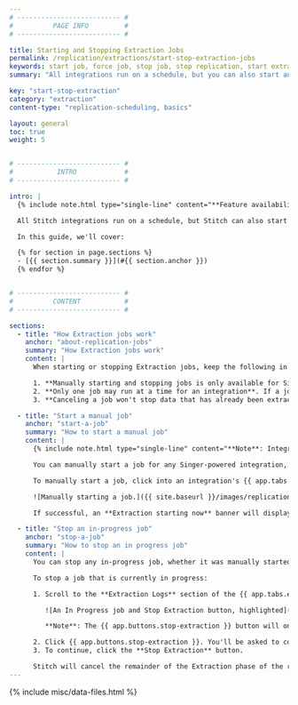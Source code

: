 ```yaml
---
# -------------------------- #
#          PAGE INFO         #
# -------------------------- #

title: Starting and Stopping Extraction Jobs
permalink: /replication/extractions/start-stop-extraction-jobs
keywords: start job, force job, stop job, stop replication, start extraction, extraction job
summary: "All integrations run on a schedule, but you can also start and stop extractions on demand. This is useful for testing configuration changes or recovering from an error."

key: "start-stop-extraction"
category: "extraction"
content-type: "replication-scheduling, basics"

layout: general
toc: true
weight: 5


# -------------------------- #
#           INTRO            #
# -------------------------- #

intro: |
  {% include note.html type="single-line" content="**Feature availability**: This feature is available only for integrations powered by Singer taps. As integrations are converted to the Singer system, this feature will be made available." %}

  All Stitch integrations run on a schedule, but Stitch can also start and stop an extraction on demand. This is useful for testing configuration changes or recovering from an error.

  In this guide, we'll cover:

  {% for section in page.sections %}
  - [{{ section.summary }}](#{{ section.anchor }})
  {% endfor %}


# -------------------------- #
#          CONTENT           #
# -------------------------- #

sections:
  - title: "How Extraction jobs work"
    anchor: "about-replication-jobs"
    summary: "How Extraction jobs work"
    content: |
      When starting or stopping Extraction jobs, keep the following in mind:

      1. **Manually starting and stopping jobs is only available for Singer-powered integrations.** As integrations are converted to the Singer system, these features will be made available. 
      2. **Only one job may run at a time for an integration**. If a job is in progress, you will not be able to start a new job without first stopping the one that is in progress.
      3. **Canceling a job won't stop data that has already been extracted from loading**. Canceling an in progress job only cancels the remaining portion of the Extraction phase. Any data extracted prior to the cancellation will be loaded to your destination.

  - title: "Start a manual job"
    anchor: "start-a-job"
    summary: "How to start a manual job"
    content: |
      {% include note.html type="single-line" content="**Note**: Integrations run according to the schedule set in the **Integration Settings** page. Unless you want to kick off a job outside of the integration's schedule, you don't need to perform this process." %}

      You can manually start a job for any Singer-powered integration, regardless of whether the integration is active or paused. Starting a job for a paused integration won't change its paused status, so you can kick off jobs as needed.

      To manually start a job, click into an integration's {{ app.tabs.extractions }} tab and then click the {{ app.buttons.start-extraction }} button:

      ![Manually starting a job.]({{ site.baseurl }}/images/replication/start-replication.gif)

      If successful, an **Extraction starting now** banner will display and the job will kick off shortly.

  - title: "Stop an in-progress job"
    anchor: "stop-a-job"
    summary: "How to stop an in progress job"
    content: |
      You can stop any in-progress job, whether it was manually started by you or automatically started by Stitch.

      To stop a job that is currently in progress:

      1. Scroll to the **Extraction Logs** section of the {{ app.tabs.extractions }} tab. The first item in this section will have an **In Progress** status and a {{ app.buttons.stop-extraction }} button:

         ![An In Progress job and Stop Extraction button, highlighted]({{ site.baseurl }}/images/replication/stop-in-progress-job.png)

         **Note**: The {{ app.buttons.stop-extraction }} button will only display when a job is currently running.

      2. Click {{ app.buttons.stop-extraction }}. You'll be asked to confirm the job cancellation.
      3. To continue, click the **Stop Extraction** button.

      Stitch will cancel the remainder of the Extraction phase of the replication job. **Note**: This will not cancel the loading of data that has already been extracted. Any data extracted prior to the cancellation will be loaded to your destination.
---
```

{% include misc/data-files.html %}